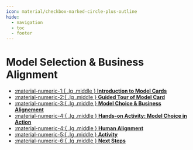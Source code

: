 ```yaml
---
icon: material/checkbox-marked-circle-plus-outline
hide:
  - navigation
  - toc
  - footer
---
```


# Model Selection & Business Alignment


<div class="grid cards" markdown>

- [ :material-numeric-1:{ .lg .middle } __Introduction to Model Cards__](model-card.md)
- [ :material-numeric-2:{ .lg .middle } __Guided Tour of Model Card__](guided-tour.md) 
- [ :material-numeric-3:{ .lg .middle } __Model Choice & Business Alignement__](align-model-choice.md) 
- [ :material-numeric-4:{ .lg .middle } __Hands-on Activity: Model Choice in Action__](activity.md) 
- [ :material-numeric-4:{ .lg .middle } __Human Alignment__](reward-model.md)  
- [ :material-numeric-5:{ .lg .middle } __Activity__](activity.md)
- [ :material-numeric-6:{ .lg .middle } __Next Steps__](next-steps.md) 

</div>
